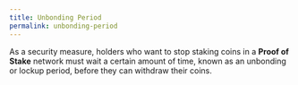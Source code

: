 ```yaml
---
title: Unbonding Period
permalink: unbonding-period
---
```


As a security measure, holders who want to stop staking coins in a **Proof of Stake** network must wait a certain amount of time, known as an unbonding or lockup period, before they can withdraw their coins.
